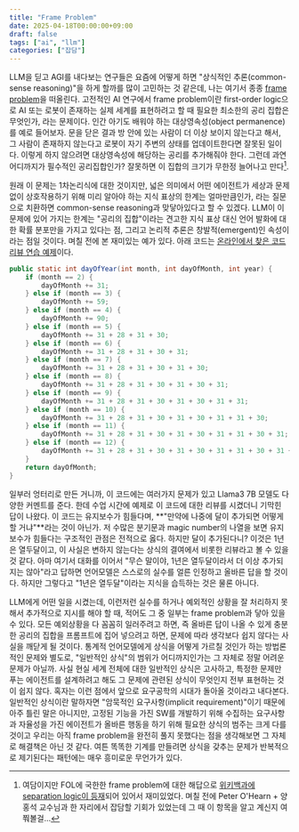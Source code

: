 ```yaml
---
title: "Frame Problem"
date: 2025-04-18T00:00:00+09:00
draft: false
tags: ["ai", "llm"]
categories: ["잡담"]
---
```


LLM을 딛고 AGI를 내다보는 연구들은 요즘에 어떻게 하면 "상식적인 추론(common-sense reasoning)"을 하게 할까를 많이 고민하는 것 같은데, 나는 여기서 종종 [frame problem](https://en.wikipedia.org/wiki/Frame_problem)을 떠올린다. 고전적인 AI 연구에서 frame problem이란 first-order logic으로 AI 또는 로봇이 존재하는 실제 세계를 표현하려고 할 때 필요한 최소한의 공리 집합은 무엇인가, 라는 문제이다. 인간 아기도 배워야 하는 대상영속성(object permanence)를 예로 들어보자. 문을 닫은 결과 방 안에 있는 사람이 더 이상 보이지 않는다고 해서, 그 사람이 존재하지 않는다고 로봇이 자기 주변의 상태를 업데이트한다면 잘못된 일이다. 이렇게 하지 않으려면 대상영속성에 해당하는 공리를 추가해줘야 한다. 그런데 과연 어디까지가 필수적인 공리집합인가? 잘못하면 이 집합의 크기가 무한정 늘어나고 만다[^1].

원래 이 문제는 1차논리식에 대한 것이지만, 넓은 의미에서 어떤 에이전트가 세상과 문제 없이 상호작용하기 위해 미리 알아야 하는 지식 표상의 한계는 얼마만큼인가, 라는 질문으로 치환하면 common-sense reasoning과 맞닿아있다고 할 수 있겠다. LLM이 이 문제에 있어 가지는 한계는 "공리의 집합"이라는 견고한 지식 표상 대신 언어 발화에 대한 확률 분포만을 가지고 있다는 점, 그리고 논리적 추론은 창발적(emergent)인 속성이라는 점일 것이다. 며칠 전에 본 재미있는 예가 있다. 아래 코드는 [온라인에서 찾은 코드리뷰 연습 예제](https://web.mit.edu/6.005/www/fa15/classes/04-code-review/
)이다. 

```java
public static int dayOfYear(int month, int dayOfMonth, int year) {
    if (month == 2) {
        dayOfMonth += 31;
    } else if (month == 3) {
        dayOfMonth += 59;
    } else if (month == 4) {
        dayOfMonth += 90;
    } else if (month == 5) {
        dayOfMonth += 31 + 28 + 31 + 30;
    } else if (month == 6) {
        dayOfMonth += 31 + 28 + 31 + 30 + 31;
    } else if (month == 7) {
        dayOfMonth += 31 + 28 + 31 + 30 + 31 + 30;
    } else if (month == 8) {
        dayOfMonth += 31 + 28 + 31 + 30 + 31 + 30 + 31;
    } else if (month == 9) {
        dayOfMonth += 31 + 28 + 31 + 30 + 31 + 30 + 31 + 31;
    } else if (month == 10) {
        dayOfMonth += 31 + 28 + 31 + 30 + 31 + 30 + 31 + 31 + 30;
    } else if (month == 11) {
        dayOfMonth += 31 + 28 + 31 + 30 + 31 + 30 + 31 + 31 + 30 + 31;
    } else if (month == 12) {
        dayOfMonth += 31 + 28 + 31 + 30 + 31 + 30 + 31 + 31 + 30 + 31 + 31;
    }
    return dayOfMonth;
}
```

일부러 엉터리로 만든 거니까, 이 코드에는 여러가지 문제가 있고 Llama3 7B 모델도 다양한 커멘트를 준다. 한데 수업 시간에 예제로 이 코드에 대한 리뷰를 시켰더니 기막힌 답이 나왔다. 이 코드는 유지보수가 힘들다며, **"만약에 나중에 달이 추가되면 어떻게 할 거냐"**라는 것이 아닌가. 저 수많은 분기문과 magic number의 나열을 보면 유지보수가 힘들다는 구조적인 관점은 전적으로 옳다. 하지만 달이 추가된다니? 이것은 1년은 열두달이고, 이 사실은 변하지 않는다는 상식의 결여에서 비롯한 리뷰라고 볼 수 있을 것 같다. 아마 여기서 대화를 이어서 "무슨 말이야, 1년은 열두달이라서 더 이상 추가되지는 않아"라고 답하면 언어모델은 스스로의 실수를 얼른 인정하고 올바른 답을 할 것이다. 하지만 그렇다고 "1년은 열두달"이라는 지식을 습득하는 것은 물론 아니다.

LLM에게 어떤 일을 시켰는데, 이런저런 실수를 하거나 예외적인 상황을 잘 처리하지 못해서 추가적으로 지시를 해야 할 때, 적어도 그 중 일부는 frame problem과 닿아 있을 수 있다. 모든 예외상황을 다 꼼꼼히 일러주려고 하면, 즉 올바른 답이 나올 수 있게 충분한 공리의 집합을 프롬프트에 집어 넣으려고 하면, 문제에 따라 생각보다 쉽지 않다는 사실을 깨닫게 될 것이다. 통계적 언어모델에게 상식을 어떻게 가르칠 것인가 하는 방법론적인 문제와 별도로, "일반적인 상식"의 범위가 어디까지인가는 그 자체로 정말 어려운 문제가 아닐까. 사실 현실 세계 전체에 대한 일반적인 상식은 고사하고, 특정한 문제만 푸는 에이전트를 설계하려고 해도 그 문제에 관련된 상식이 무엇인지 전부 표현하는 것이 쉽지 않다. 혹자는 이런 점에서 앞으로 요구공학의 시대가 돌아올 것이라고 내다본다. 일반적인 상식이란 말하자면 "암묵적인 요구사항(implicit requirement)"이기 때문에 아주 틀린 말은 아니지만, 고정된 기능을 가진 SW를 개발하기 위해 수집하는 요구사항과 자율성을 가진 에이전트가 올바른 행동을 하기 위해 필요한 상식의 범주는 크게 다를 것이고 우리는 아직 frame problem을 완전히 풀지 못했다는 점을 생각해보면 그 자체로 해결책은 아닌 것 같다. 여튼 똑똑한 기계를 만들려면 상식을 갖추는 문제가 반복적으로 제기된다는 패턴에는 매우 흥미로운 무언가가 있다.

[^1]: 여담이지만 FOL에 국한한 frame problem에 대한 해답으로 [위키백과에 separation logic이 등재](https://en.wikipedia.org/wiki/Frame_problem#Separation_logic_solution)되어 있어서 재미있었다. 며칠 전에 Peter O'Hearn + 양홍석 교수님과 한 자리에서 잡담할 기회가 있었는데 그 때 이 항목을 알고 계신지 여쭤볼걸...